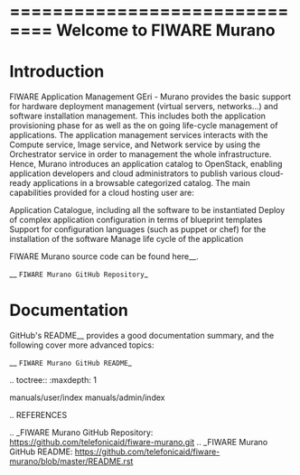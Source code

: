 ==============================
 Welcome to FIWARE Murano
==============================

Introduction
============

FIWARE Application Management GEri - Murano provides the basic support for hardware deployment
management (virtual servers, networks...) and software installation management.
This includes both the application provisioning phase for as well as the on going
life-cycle management of applications. The application management services interacts with
the Compute service, Image service, and Network service by using the Orchestrator service
in order to management the whole infrastructure. Hence, Murano introduces an application catalog
to OpenStack, enabling application developers and cloud administrators to publish various
cloud-ready applications in a browsable categorized catalog. The main capabilities provided
for a cloud hosting user are:

Application Catalogue, including all the software to be instantiated
Deploy of complex application configuration in terms of blueprint templates
Support for configuration languages (such as puppet or chef) for the installation of the software
Manage life cycle of the application

FIWARE Murano source code can be found here__.

__ `FIWARE Murano GitHub Repository`_


Documentation
=============

GitHub's README__ provides a good documentation summary, and the following
cover more advanced topics:

__ `FIWARE Murano GitHub README`_

.. toctree::
   :maxdepth: 1

   manuals/user/index
   manuals/admin/index


.. REFERENCES

.. _FIWARE Murano GitHub Repository: https://github.com/telefonicaid/fiware-murano.git
.. _FIWARE Murano GitHub README: https://github.com/telefonicaid/fiware-murano/blob/master/README.rst


